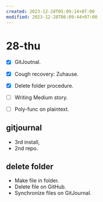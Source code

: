 ```yaml
---
created: 2023-12-28T05:09:14+07:00
modified: 2023-12-28T06:09:44+07:00
---
```


# 28-thu

+ [x] GitJoutnal.
+ [x] Cough recovery: Zuhause.
+ [x] Delete folder procedure.
+ [ ] Writing Medium story.
+ [ ] Poly-func on plaintext.


## gitjournal
+ 3rd install,
+ 2nd repo.


## delete folder
+ Make file in folder.
+ Delete file on GitHub.
+ Synchronize files on GitJournal.
